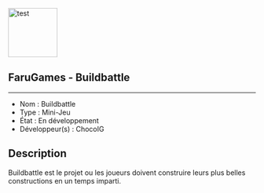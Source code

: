 <img src="https://i.goopics.net/x8mAQ.png" alt="test" width="100" height="100" />

## FaruGames - Buildbattle

------------------------------------

- Nom : Buildbattle
- Type : Mini-Jeu
- État : En développement
- Développeur(s) : ChocoIG

## Description
Buildbattle est le projet ou les joueurs doivent construire leurs plus belles constructions en un temps imparti.
